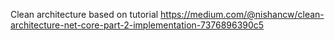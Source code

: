 Clean architecture 
based on tutorial https://medium.com/@nishancw/clean-architecture-net-core-part-2-implementation-7376896390c5
